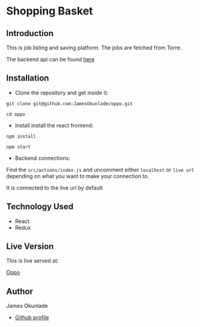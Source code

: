 # Shopping Basket

## Introduction

This is job listing and saving platform. The jobs are fetched from Torre.

The backend api can be found [here](https://github.com/JamesOkunlade/oppo-api)


## Installation

- Clone the repository and get inside it:

```
git clone git@github.com:JamesOkunlade/oppo.git

cd oppo
```

- Install install the react frontend:

```
npm install
```

```
npm start

```

- Backend connections:


Find the `src/actions/index.js` and uncomment either `localhost` or `live url` depending on what you want to make your connection to.

It is connected to the live url by default



## Technology Used

- React
- Redux

## Live Version

This is live served at:

[Oppo](https://5fb011faf5829186837993d7--flamboyant-leakey-b8ae98.netlify.app/)


## Author

James Okunlade

- [Github profile](https://github.com/JamesOkunlade)